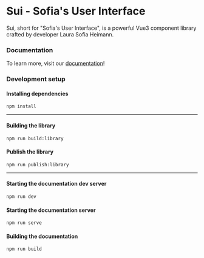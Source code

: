 # Sui - Sofia's User Interface
Sui, short for "Sofia's User Interface", is a powerful Vue3 component library crafted by developer Laura Sofia Heimann.

### Documentation
To learn more, visit our [documentation](https://laurawebdev.github.io/sui)!

### Development setup
#### Installing dependencies
```shell
npm install
```

---

#### Building the library
```shell
npm run build:library
```

#### Publish the library
```shell
npm run publish:library
```

---

#### Starting the documentation dev server
```shell
npm run dev
```

#### Starting the documentation server
```shell
npm run serve
```

#### Building the documentation
```shell
npm run build
```
